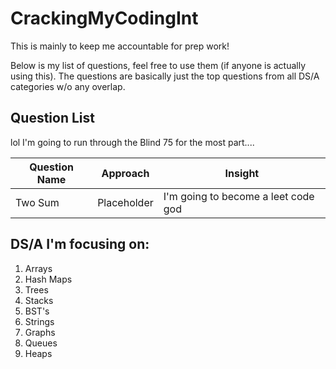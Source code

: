 # CrackingMyCodingInt

This is mainly to keep me accountable for prep work!

Below is my list of questions, feel free to use them (if anyone is actually using this).
The questions are basically just the top questions from all DS/A categories w/o any overlap.

## Question List

lol I'm going to run through the Blind 75 for the most part....

| Question Name | Approach | Insight |
| ----------- | ----------- | -------------- |
| Two Sum | Placeholder      | I'm going to become a leet code god  |

## DS/A I'm focusing on:

1. Arrays
2. Hash Maps
3. Trees
4. Stacks
5. BST's
6. Strings
7. Graphs
8. Queues
9. Heaps
